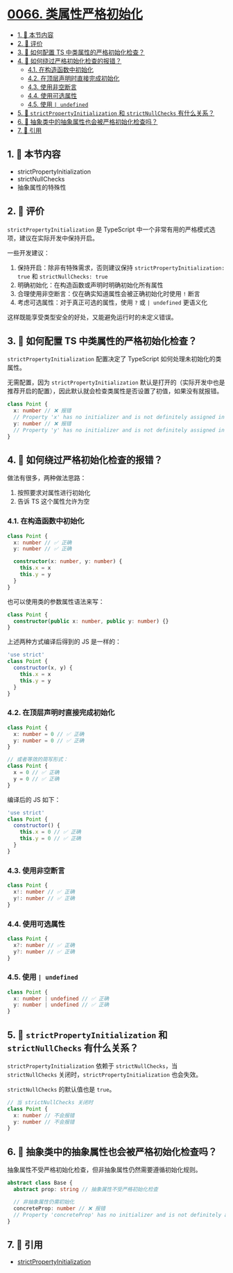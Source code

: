 # [0066. 类属性严格初始化](https://github.com/tnotesjs/TNotes.typescript/tree/main/notes/0066.%20%E7%B1%BB%E5%B1%9E%E6%80%A7%E4%B8%A5%E6%A0%BC%E5%88%9D%E5%A7%8B%E5%8C%96)

<!-- region:toc -->

- [1. 🎯 本节内容](#1--本节内容)
- [2. 🫧 评价](#2--评价)
- [3. 🤔 如何配置 TS 中类属性的严格初始化检查？](#3--如何配置-ts-中类属性的严格初始化检查)
- [4. 🤔 如何绕过严格初始化检查的报错？](#4--如何绕过严格初始化检查的报错)
  - [4.1. 在构造函数中初始化](#41-在构造函数中初始化)
  - [4.2. 在顶层声明时直接完成初始化](#42-在顶层声明时直接完成初始化)
  - [4.3. 使用非空断言](#43-使用非空断言)
  - [4.4. 使用可选属性](#44-使用可选属性)
  - [4.5. 使用 `| undefined`](#45-使用--undefined)
- [5. 🤔 `strictPropertyInitialization` 和 `strictNullChecks` 有什么关系？](#5--strictpropertyinitialization-和-strictnullchecks-有什么关系)
- [6. 🤔 抽象类中的抽象属性也会被严格初始化检查吗？](#6--抽象类中的抽象属性也会被严格初始化检查吗)
- [7. 🔗 引用](#7--引用)

<!-- endregion:toc -->

## 1. 🎯 本节内容

- strictPropertyInitialization
- strictNullChecks
- 抽象属性的特殊性

## 2. 🫧 评价

`strictPropertyInitialization` 是 TypeScript 中一个非常有用的严格模式选项，建议在实际开发中保持开启。

一些开发建议：

1. 保持开启：除非有特殊需求，否则建议保持 `strictPropertyInitialization: true` 和 `strictNullChecks: true`
2. 明确初始化：在构造函数或声明时明确初始化所有属性
3. 合理使用非空断言：仅在确实知道属性会被正确初始化时使用 `!` 断言
4. 考虑可选属性：对于真正可选的属性，使用 `?` 或 `| undefined` 更语义化

这样既能享受类型安全的好处，又能避免运行时的未定义错误。

## 3. 🤔 如何配置 TS 中类属性的严格初始化检查？

`strictPropertyInitialization` 配置决定了 TypeScript 如何处理未初始化的类属性。

无需配置，因为 `strictPropertyInitialization` 默认是打开的（实际开发中也是推荐开启的配置），因此默认就会检查类属性是否设置了初值，如果没有就报错。

```ts
class Point {
  x: number // ❌ 报错
  // Property 'x' has no initializer and is not definitely assigned in the constructor.(2564)
  y: number // ❌ 报错
  // Property 'y' has no initializer and is not definitely assigned in the constructor.(2564)
}
```

## 4. 🤔 如何绕过严格初始化检查的报错？

做法有很多，两种做法思路：

1. 按照要求对属性进行初始化
2. 告诉 TS 这个属性允许为空

### 4.1. 在构造函数中初始化

```ts
class Point {
  x: number // ✅ 正确
  y: number // ✅ 正确

  constructor(x: number, y: number) {
    this.x = x
    this.y = y
  }
}
```

也可以使用类的参数属性语法来写：

```ts
class Point {
  constructor(public x: number, public y: number) {}
}
```

上述两种方式编译后得到的 JS 是一样的：

```js
'use strict'
class Point {
  constructor(x, y) {
    this.x = x
    this.y = y
  }
}
```

### 4.2. 在顶层声明时直接完成初始化

```ts
class Point {
  x: number = 0 // ✅ 正确
  y: number = 0 // ✅ 正确
}

// 或者等效的简写形式：
class Point {
  x = 0 // ✅ 正确
  y = 0 // ✅ 正确
}
```

编译后的 JS 如下：

```js
'use strict'
class Point {
  constructor() {
    this.x = 0 // ✅ 正确
    this.y = 0 // ✅ 正确
  }
}
```

### 4.3. 使用非空断言

```ts
class Point {
  x!: number // ✅ 正确
  y!: number // ✅ 正确
}
```

### 4.4. 使用可选属性

```ts
class Point {
  x?: number // ✅ 正确
  y?: number // ✅ 正确
}
```

### 4.5. 使用 `| undefined`

```ts
class Point {
  x: number | undefined // ✅ 正确
  y: number | undefined // ✅ 正确
}
```

## 5. 🤔 `strictPropertyInitialization` 和 `strictNullChecks` 有什么关系？

`strictPropertyInitialization` 依赖于 `strictNullChecks`，当 `strictNullChecks` 关闭时，`strictPropertyInitialization` 也会失效。

`strictNullChecks` 的默认值也是 `true`。

```ts
// 当 strictNullChecks 关闭时
class Point {
  x: number // 不会报错
  y: number // 不会报错
}
```

## 6. 🤔 抽象类中的抽象属性也会被严格初始化检查吗？

抽象属性不受严格初始化检查，但非抽象属性仍然需要遵循初始化规则。

```ts
abstract class Base {
  abstract prop: string // 抽象属性不受严格初始化检查

  // 非抽象属性仍需初始化
  concreteProp: number // ❌ 报错
  // Property 'concreteProp' has no initializer and is not definitely assigned in the constructor.(2564)
}
```

## 7. 🔗 引用

- [strictPropertyInitialization][1]

[1]: https://www.typescriptlang.org/tsconfig/#strictPropertyInitialization
